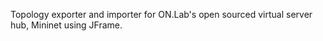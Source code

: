 Topology exporter and importer for ON.Lab's open sourced virtual server hub, Mininet using JFrame.

